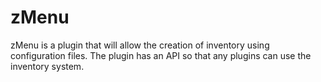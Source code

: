 # zMenu

zMenu is a plugin that will allow the creation of inventory using configuration files. The plugin has an API so that any plugins can use the inventory system.
